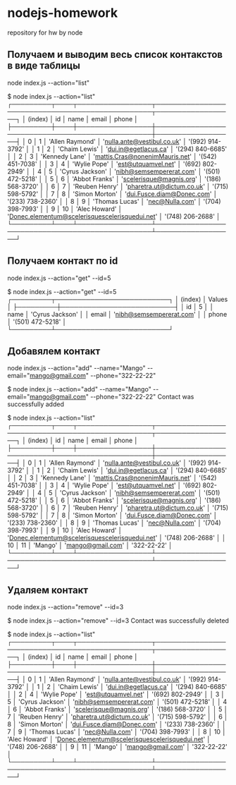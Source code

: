 # nodejs-homework

repository for hw by node

## Получаем и выводим весь список контакстов в виде таблицы

node index.js --action="list"

$ node index.js --action="list"
┌─────────┬────┬─────────────────┬─────────────────────────────────────────────────┬──────────────────┐
│ (index) │ id │ name │ email │ phone │
├─────────┼────┼─────────────────┼─────────────────────────────────────────────────┼──────────────────┤
│ 0 │ 1 │ 'Allen Raymond' │ 'nulla.ante@vestibul.co.uk' │ '(992) 914-3792' │
│ 1 │ 2 │ 'Chaim Lewis' │ 'dui.in@egetlacus.ca' │ '(294) 840-6685' │
│ 2 │ 3 │ 'Kennedy Lane' │ 'mattis.Cras@nonenimMauris.net' │ '(542) 451-7038' │
│ 3 │ 4 │ 'Wylie Pope' │ 'est@utquamvel.net' │ '(692) 802-2949' │
│ 4 │ 5 │ 'Cyrus Jackson' │ 'nibh@semsempererat.com' │ '(501) 472-5218' │
│ 5 │ 6 │ 'Abbot Franks' │ 'scelerisque@magnis.org' │ '(186) 568-3720' │
│ 6 │ 7 │ 'Reuben Henry' │ 'pharetra.ut@dictum.co.uk' │ '(715) 598-5792' │
│ 7 │ 8 │ 'Simon Morton' │ 'dui.Fusce.diam@Donec.com' │ '(233) 738-2360' │
│ 8 │ 9 │ 'Thomas Lucas' │ 'nec@Nulla.com' │ '(704) 398-7993' │
│ 9 │ 10 │ 'Alec Howard' │ 'Donec.elementum@scelerisquescelerisquedui.net' │ '(748) 206-2688' │
└─────────┴────┴─────────────────┴─────────────────────────────────────────────────┴──────────────────┘

## Получаем контакт по id

node index.js --action="get" --id=5

$ node index.js --action="get" --id=5
┌─────────┬──────────────────────────┐
│ (index) │ Values │
├─────────┼──────────────────────────┤
│ id │ 5 │
│ name │ 'Cyrus Jackson' │
│ email │ 'nibh@semsempererat.com' │
│ phone │ '(501) 472-5218' │
└─────────┴──────────────────────────┘

## Добавялем контакт

node index.js --action="add" --name="Mango" --email="mango@gmail.com" --phone="322-22-22"

$ node index.js --action="add" --name="Mango" --email="mango@gmail.com" --phone="322-22-22"
Contact was successfully added

$ node index.js --action="list"
┌─────────┬────┬─────────────────┬─────────────────────────────────────────────────┬──────────────────┐
│ (index) │ id │ name │ email │ phone │
├─────────┼────┼─────────────────┼─────────────────────────────────────────────────┼──────────────────┤
│ 0 │ 1 │ 'Allen Raymond' │ 'nulla.ante@vestibul.co.uk' │ '(992) 914-3792' │
│ 1 │ 2 │ 'Chaim Lewis' │ 'dui.in@egetlacus.ca' │ '(294) 840-6685' │
│ 2 │ 3 │ 'Kennedy Lane' │ 'mattis.Cras@nonenimMauris.net' │ '(542) 451-7038' │
│ 3 │ 4 │ 'Wylie Pope' │ 'est@utquamvel.net' │ '(692) 802-2949' │
│ 4 │ 5 │ 'Cyrus Jackson' │ 'nibh@semsempererat.com' │ '(501) 472-5218' │
│ 5 │ 6 │ 'Abbot Franks' │ 'scelerisque@magnis.org' │ '(186) 568-3720' │
│ 6 │ 7 │ 'Reuben Henry' │ 'pharetra.ut@dictum.co.uk' │ '(715) 598-5792' │
│ 7 │ 8 │ 'Simon Morton' │ 'dui.Fusce.diam@Donec.com' │ '(233) 738-2360' │
│ 8 │ 9 │ 'Thomas Lucas' │ 'nec@Nulla.com' │ '(704) 398-7993' │
│ 9 │ 10 │ 'Alec Howard' │ 'Donec.elementum@scelerisquescelerisquedui.net' │ '(748) 206-2688' │
│ 10 │ 11 │ 'Mango' │ 'mango@gmail.com' │ '322-22-22' │
└─────────┴────┴─────────────────┴─────────────────────────────────────────────────┴──────────────────┘

## Удаляем контакт

node index.js --action="remove" --id=3

$ node index.js --action="remove" --id=3
Contact was successfully deleted

$ node index.js --action="list"
┌─────────┬────┬─────────────────┬─────────────────────────────────────────────────┬──────────────────┐
│ (index) │ id │ name │ email │ phone │
├─────────┼────┼─────────────────┼─────────────────────────────────────────────────┼──────────────────┤
│ 0 │ 1 │ 'Allen Raymond' │ 'nulla.ante@vestibul.co.uk' │ '(992) 914-3792' │
│ 1 │ 2 │ 'Chaim Lewis' │ 'dui.in@egetlacus.ca' │ '(294) 840-6685' │
│ 2 │ 4 │ 'Wylie Pope' │ 'est@utquamvel.net' │ '(692) 802-2949' │
│ 3 │ 5 │ 'Cyrus Jackson' │ 'nibh@semsempererat.com' │ '(501) 472-5218' │
│ 4 │ 6 │ 'Abbot Franks' │ 'scelerisque@magnis.org' │ '(186) 568-3720' │
│ 5 │ 7 │ 'Reuben Henry' │ 'pharetra.ut@dictum.co.uk' │ '(715) 598-5792' │
│ 6 │ 8 │ 'Simon Morton' │ 'dui.Fusce.diam@Donec.com' │ '(233) 738-2360' │
│ 7 │ 9 │ 'Thomas Lucas' │ 'nec@Nulla.com' │ '(704) 398-7993' │
│ 8 │ 10 │ 'Alec Howard' │ 'Donec.elementum@scelerisquescelerisquedui.net' │ '(748) 206-2688' │
│ 9 │ 11 │ 'Mango' │ 'mango@gmail.com' │ '322-22-22' │
└─────────┴────┴─────────────────┴─────────────────────────────────────────────────┴──────────────────┘
